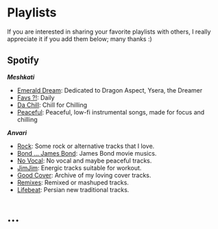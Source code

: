 # Playlists

If you are interested in sharing your favorite playlists with others, I really appreciate it if you add them below; many thanks :)

## Spotify

***Meshkati*** 
* [Emerald Dream](https://open.spotify.com/playlist/1NNxST09hrYaoXNbswgQam?si=jZqNzFfbR6S2OJC6U1qfVg): Dedicated to Dragon Aspect, Ysera, the Dreamer
* [Favs ?!](https://open.spotify.com/playlist/4FXBfdUMBAKFY4SC2ec0RS?si=Pec_tZA6QwODT0bkrRQI-w): Daily
* [Da Chill](https://open.spotify.com/playlist/7LgVDlD52Tbsp88K0Uwcrg?si=CJd4w2tRRdycsQ-Ln3mk3g): Chill for Chilling
* [Peaceful](https://open.spotify.com/playlist/4WSg7VLQ1TVzWnPX3ZyOAL?si=CkoVkZ5vR6aRD9r__PLLXA): Peaceful, low-fi instrumental songs, made for focus and chilling

***Anvari***

* [Rock](https://open.spotify.com/playlist/61wUZxrqR0uh849jaVPwC7?si=J7ejUmF_Sga91b8W0D59sA): Some rock or alternative tracks that I love.
* [Bond ... James Bond](https://open.spotify.com/playlist/118qzAVOk402w1FcBHHZbI?si=gcnGuIxUTauokVAYUuQaPA): James Bond movie musics.
* [No Vocal](https://open.spotify.com/playlist/08WsVO1hiez5CO4qANt259?si=Urlf3OfZQ2W_VwHdjJ2UzA): No vocal and maybe peaceful tracks.
* [JimJim](https://open.spotify.com/playlist/3L89rpDRW570Mfz643OEDP?si=IWv2UFK4QKedcbmvjoUSHw): Energic tracks suitable for workout.
* [Good Cover](https://open.spotify.com/playlist/2YUJwJJkstjxzZx2FbFGw0?si=eM-qq-KvS-eDIyWjrcxNzQ): Archive of my loving cover tracks.
* [Remixes](https://open.spotify.com/playlist/5uEOtXjLiaCWtbi90FpFqS?si=YaZ8VJISRzeviOIpCIX1iw): Remixed or mashuped tracks.
* [Lifebeat](https://open.spotify.com/playlist/0WsgJNuWvpxOK5ktV6cknJ?si=rzRVaXeHQXKAL3br7aymzA): Persian new traditional tracks.

# ...

